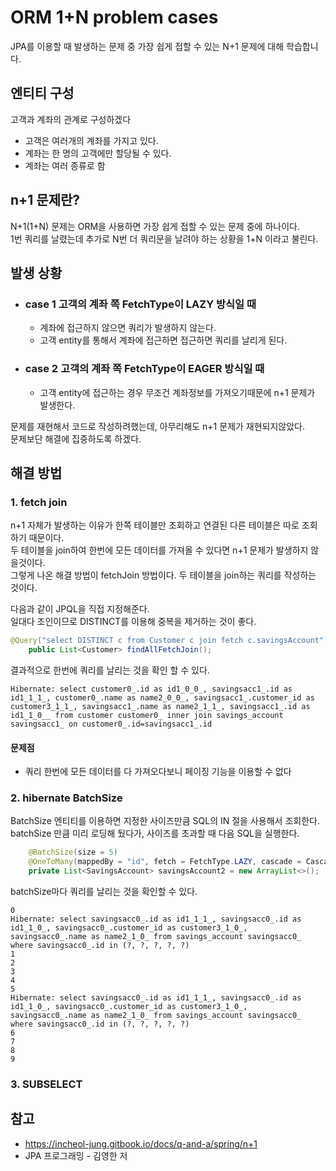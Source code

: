 # ORM 1+N problem cases

JPA를 이용할 때 발생하는 문제 중 가장 쉽게 접할 수 있는 N+1 문제에 대해 학습합니다.

## 엔티티 구성
고객과 계좌의 관계로 구성하겠다
- 고객은 여러개의 계좌를 가지고 있다.
- 계좌는 한 명의 고객에만 할당될 수 있다.
- 계좌는 여러 종류로 함

## n+1 문제란?
N+1(1+N) 문제는 ORM을 사용하면 가장 쉽게 접할 수 있는 문제 중에 하나이다.   
1번 쿼리를 날렸는데 추가로 N번 더 쿼리문을 날려야 하는 상황을 1+N 이라고 불린다.

## 발생 상황
- ### case 1 고객의 계좌 쪽 FetchType이 LAZY 방식일 때
  - 계좌에 접근하지 않으면 쿼리가 발생하지 않는다.   
  - 고객 entity를 통해서 계좌에 접근하면 접근하면 쿼리를 날리게 된다.
- ### case 2 고객의 계좌 쪽 FetchType이 EAGER 방식일 때
  - 고객 entity에 접근하는 경우 무조건 계좌정보를 가져오기때문에 n+1 문제가 발생한다.

문제를 재현해서 코드로 작성하려했는데, 아무리해도 n+1 문제가 재현되지않았다.   
문제보단 해결에 집중하도록 하겠다.

## 해결 방법
### 1. fetch join
n+1 자체가 발생하는 이유가 한쪽 테이블만 조회하고 연결된 다른 테이블은 따로 조회하기 때문이다.   
두 테이블을 join하여 한번에 모든 데이터를 가져올 수 있다면 n+1 문제가 발생하지 않을것이다.   
그렇게 나온 해결 방법이 fetchJoin 방법이다.
두 테이블을 join하는 쿼리를 작성하는 것이다.

다음과 같이 JPQL을 직접 지정해준다.   
일대다 조인이므로 DISTINCT를 이용해 중복을 제거하는 것이 좋다.
```java
@Query("select DISTINCT c from Customer c join fetch c.savingsAccount")
    public List<Customer> findAllFetchJoin();
```

결과적으로 한번에 쿼리를 날리는 것을 확인 할 수 있다.   
```
Hibernate: select customer0_.id as id1_0_0_, savingsacc1_.id as id1_1_1_, customer0_.name as name2_0_0_, savingsacc1_.customer_id as customer3_1_1_, savingsacc1_.name as name2_1_1_, savingsacc1_.id as id1_1_0__ from customer customer0_ inner join savings_account savingsacc1_ on customer0_.id=savingsacc1_.id
```


#### 문제점
- 쿼리 한번에 모든 데이터를 다 가져오다보니 페이징 기능을 이용할 수 없다


### 2. hibernate BatchSize
BatchSize 엔티티를 이용하면 지정한 사이즈만큼 SQL의 IN 절을 사용해서 조회한다.   
batchSize 만큼 미리 로딩해 뒀다가, 사이즈를 초과할 때 다음 SQL을 실행한다.

```java
    @BatchSize(size = 5)
    @OneToMany(mappedBy = "id", fetch = FetchType.LAZY, cascade = CascadeType.ALL)
    private List<SavingsAccount> savingsAccount2 = new ArrayList<>();
```
batchSize마다 쿼리를 날리는 것을 확인할 수 있다.
```
0
Hibernate: select savingsacc0_.id as id1_1_1_, savingsacc0_.id as id1_1_0_, savingsacc0_.customer_id as customer3_1_0_, savingsacc0_.name as name2_1_0_ from savings_account savingsacc0_ where savingsacc0_.id in (?, ?, ?, ?, ?)
1
2
3
4
5
Hibernate: select savingsacc0_.id as id1_1_1_, savingsacc0_.id as id1_1_0_, savingsacc0_.customer_id as customer3_1_0_, savingsacc0_.name as name2_1_0_ from savings_account savingsacc0_ where savingsacc0_.id in (?, ?, ?, ?, ?)
6
7
8
9
```

### 3. SUBSELECT


## 참고
- https://incheol-jung.gitbook.io/docs/q-and-a/spring/n+1
- JPA 프로그래밍 - 김영한 저